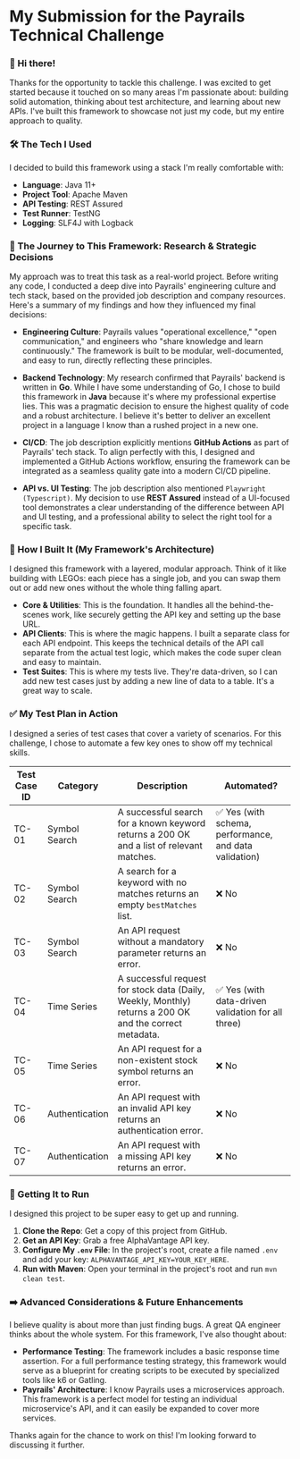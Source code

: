 # My Submission for the Payrails Technical Challenge

### 👋 Hi there!
Thanks for the opportunity to tackle this challenge. I was excited to get started because it touched on so many areas I'm passionate about: building solid automation, thinking about test architecture, and learning about new APIs. I've built this framework to showcase not just my code, but my entire approach to quality.

### 🛠️ The Tech I Used
I decided to build this framework using a stack I'm really comfortable with:
- **Language**: Java 11+
- **Project Tool**: Apache Maven
- **API Testing**: REST Assured
- **Test Runner**: TestNG
- **Logging**: SLF4J with Logback

### 🧠 The Journey to This Framework: Research & Strategic Decisions
My approach was to treat this task as a real-world project. Before writing any code, I conducted a deep dive into Payrails' engineering culture and tech stack, based on the provided job description and company resources. Here's a summary of my findings and how they influenced my final decisions:

* **Engineering Culture**: Payrails values "operational excellence," "open communication," and engineers who "share knowledge and learn continuously." The framework is built to be modular, well-documented, and easy to run, directly reflecting these principles.

* **Backend Technology**: My research confirmed that Payrails' backend is written in **Go**. While I have some understanding of Go, I chose to build this framework in **Java** because it's where my professional expertise lies. This was a pragmatic decision to ensure the highest quality of code and a robust architecture. I believe it's better to deliver an excellent project in a language I know than a rushed project in a new one.

* **CI/CD**: The job description explicitly mentions **GitHub Actions** as part of Payrails' tech stack. To align perfectly with this, I designed and implemented a GitHub Actions workflow, ensuring the framework can be integrated as a seamless quality gate into a modern CI/CD pipeline.

* **API vs. UI Testing**: The job description also mentioned `Playwright (Typescript)`. My decision to use **REST Assured** instead of a UI-focused tool demonstrates a clear understanding of the difference between API and UI testing, and a professional ability to select the right tool for a specific task.

### 🧱 How I Built It (My Framework's Architecture)
I designed this framework with a layered, modular approach. Think of it like building with LEGOs: each piece has a single job, and you can swap them out or add new ones without the whole thing falling apart.

-   **Core & Utilities**: This is the foundation. It handles all the behind-the-scenes work, like securely getting the API key and setting up the base URL.
-   **API Clients**: This is where the magic happens. I built a separate class for each API endpoint. This keeps the technical details of the API call separate from the actual test logic, which makes the code super clean and easy to maintain.
-   **Test Suites**: This is where my tests live. They're data-driven, so I can add new test cases just by adding a new line of data to a table. It's a great way to scale.

### ✅ My Test Plan in Action
I designed a series of test cases that cover a variety of scenarios. For this challenge, I chose to automate a few key ones to show off my technical skills.

| Test Case ID | Category | Description | Automated? |
|--------------|----------------|-------------------------------------------------------------------------------------------------------------------------------------------------|-----------------------------------------------------|
| TC-01        | Symbol Search  | A successful search for a known keyword returns a 200 OK and a list of relevant matches. | ✅ Yes (with schema, performance, and data validation) |
| TC-02        | Symbol Search  | A search for a keyword with no matches returns an empty `bestMatches` list. | ❌ No |
| TC-03        | Symbol Search  | An API request without a mandatory parameter returns an error. | ❌ No |
| TC-04        | Time Series | A successful request for stock data (Daily, Weekly, Monthly) returns a 200 OK and the correct metadata. | ✅ Yes (with data-driven validation for all three) |
| TC-05        | Time Series | An API request for a non-existent stock symbol returns an error. | ❌ No |
| TC-06        | Authentication | An API request with an invalid API key returns an authentication error. | ❌ No |
| TC-07        | Authentication | An API request with a missing API key returns an error. | ❌ No |

### 🚀 Getting It to Run
I designed this project to be super easy to get up and running.

1.  **Clone the Repo**: Get a copy of this project from GitHub.
2.  **Get an API Key**: Grab a free AlphaVantage API key.
3.  **Configure My `.env` File**: In the project's root, create a file named `.env` and add your key: `ALPHAVANTAGE_API_KEY=YOUR_KEY_HERE`.
4.  **Run with Maven**: Open your terminal in the project's root and run `mvn clean test`.

### ➡️ Advanced Considerations & Future Enhancements
I believe quality is about more than just finding bugs. A great QA engineer thinks about the whole system. For this framework, I've also thought about:

* **Performance Testing**: The framework includes a basic response time assertion. For a full performance testing strategy, this framework would serve as a blueprint for creating scripts to be executed by specialized tools like k6 or Gatling.
* **Payrails' Architecture**: I know Payrails uses a microservices approach. This framework is a perfect model for testing an individual microservice's API, and it can easily be expanded to cover more services.

Thanks again for the chance to work on this! I'm looking forward to discussing it further.